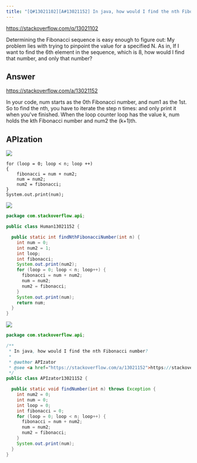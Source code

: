 ```yaml
---
title: "[Q#13021102][A#13021152] In java, how would I find the nth Fibonacci number?"
---
```


https://stackoverflow.com/q/13021102

Determining the Fibonacci sequence is easy enough to figure out:
My problem lies with trying to pinpoint the value for a specified N. As in, If I want to find the 6th element in the sequence, which is 8, how would I find that number, and only that number?

## Answer

https://stackoverflow.com/a/13021152

In your code, num starts as the 0th Fibonacci number, and num1 as the 1st. So to find the nth, you have to iterate the step n times:
and only print it when you&#x27;ve finished.
When the loop counter loop has the value k, num holds the kth Fibonacci number and num2 the (k+1)th.

## APIzation

<div class="code-3columns-row">

<div class="code-3columns-column">

<div><img src="/stackoverflow.png" /></div>

```plain
for (loop = 0; loop < n; loop ++)
{
    fibonacci = num + num2;
    num = num2;
    num2 = fibonacci;
}
System.out.print(num);
```

</div>

<div class="code-3columns-column">

<div><img src="/human.png" /></div>

```java
package com.stackoverflow.api;

public class Human13021152 {

  public static int findNthFibonacciNumber(int n) {
    int num = 0;
    int num2 = 1;
    int loop;
    int fibonacci;
    System.out.print(num2);
    for (loop = 0; loop < n; loop++) {
      fibonacci = num + num2;
      num = num2;
      num2 = fibonacci;
    }
    System.out.print(num);
    return num;
  }
}

```

</div>

<div class="code-3columns-column">

<div><img src="/apizator.png" /></div>

```java
package com.stackoverflow.api;

/**
 * In java, how would I find the nth Fibonacci number?
 *
 * @author APIzator
 * @see <a href="https://stackoverflow.com/a/13021152">https://stackoverflow.com/a/13021152</a>
 */
public class APIzator13021152 {

  public static void findNumber(int n) throws Exception {
    int num2 = 0;
    int num = 0;
    int loop = 0;
    int fibonacci = 0;
    for (loop = 0; loop < n; loop++) {
      fibonacci = num + num2;
      num = num2;
      num2 = fibonacci;
    }
    System.out.print(num);
  }
}

```

</div>

</div>